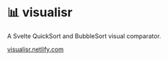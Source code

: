 # 📊 visualisr
A Svelte QuickSort and BubbleSort visual comparator.

[visualisr.netlify.com](https://visualisr.netlify.com)

